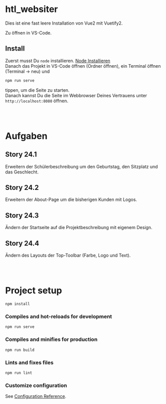 # htl_websiter

Dies ist eine fast leere Installation von Vue2 mit Vuetify2.
<br>

Zu öffnen in VS-Code.

## Install
Zuerst musst Du `node` installieren.
[Node Installieren](https://nodejs.org/en/download/)
<br>
Danach das Projekt in VS-Code öffnen (Ordner öffnen), ein Terminal öffnen (Terminal -> neu) und
```bash
npm run serve
```
tippen, um die Seite zu starten.
<br>
Danach kannst Du die Seite im Webbrowser Deines Vertrauens unter `http://localhost:8080` öffnen.

<br>
<br>

# Aufgaben

## Story 24.1
Erweitern der Schülerbeschreibung um den Geburtstag, den Sitzplatz und das Geschlecht.

## Story 24.2
Erweitern der About-Page um die bisherigen Kunden mit Logos.

## Story 24.3
Ändern der Startseite auf die Projektbeschreibung mit eigenem Design.

## Story 24.4
Ändern des Layouts der Top-Toolbar (Farbe, Logo und Text).

<br>
<br>

# Project setup
```
npm install
```

### Compiles and hot-reloads for development
```
npm run serve
```

### Compiles and minifies for production
```
npm run build
```

### Lints and fixes files
```
npm run lint
```

### Customize configuration
See [Configuration Reference](https://cli.vuejs.org/config/).